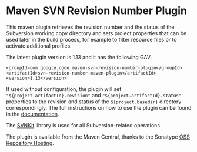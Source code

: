 # Maven SVN Revision Number Plugin  #

This maven plugin retrieves the revision number and the status of the Subversion working copy directory and sets project properties that can be used later in the build process, for example to filter resource files or to activate additional profiles.

The latest plugin version is 1.13 and it has the following GAV:
```
<groupId>com.google.code.maven-svn-revision-number-plugin</groupId>
<artifactId>svn-revision-number-maven-plugin</artifactId>
<version>1.13</version>
```

If used without configuration, the plugin will set `"${project.artifactId}.revision"` and `"${project.artifactId}.status"` properties to the revision and status of the `${project.basedir}` directory correspondingly. The full instructions on how to use the plugin can be found in the [documentation](http://maven-svn-revision-number-plugin.googlecode.com/svn/site/index.html).

The [SVNKit](http://svnkit.com) library is used for all Subversion-related operations.

The plugin is available from the Maven Central, thanks to the Sonatype [OSS Repository Hosting](https://docs.sonatype.org/display/Repository/Sonatype+OSS+Maven+Repository+Usage+Guide).